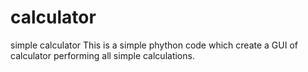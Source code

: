 # calculator
simple calculator
This is a simple phython code which create a GUI of calculator performing all simple calculations.
